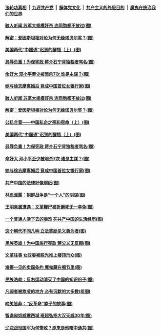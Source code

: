 ####  [法轮功真相](../../../../basic/blob/master/README.md?t=12301731) &nbsp;|&nbsp; [九评共产党](../../../../9ping.md/blob/master/README.md?t=12301731) &nbsp;|&nbsp; [解体党文化](../../../../jtdwh.md/blob/master/README.md?t=12301731)  &nbsp;|&nbsp; [共产主义的终极目的](../../../../gczydzjmd.md/blob/master/README.md?t=12301731) &nbsp;|&nbsp; [魔鬼在统治我们的世界](../../../../mgztzwmdsj.md/blob/master/README.md?t=12301731) 

#### [骇人听闻 苏军大规模奸杀 连同胞都不放过(图)](../pages/p6/957181.md?t=12301731) 

#### [解密：爱因斯坦相对论为何无缘诺贝尔奖？(图)](../pages/p6/957218.md?t=12301731) 

#### [美国两代“中国通”迟到的醒悟（上）(图)](../pages/p6/957312.md?t=12301731) 

#### [忍辱负重！为保宪政 蒋介石宁背独裁者骂名(图)](../pages/p6/956344.md?t=12301731) 

#### [命好大 邓小平至少被暗杀7次 谁是主谋？(图)](../pages/p6/957200.md?t=12301731) 

#### [她与徐志摩离婚后 竟成中国首位女银行家(图)](../pages/p6/955602.md?t=12301731) 

#### [骇人听闻 苏军大规模奸杀 连同胞都不放过(图)](../pages/p6/957181.md?t=12301731) 

#### [解密：爱因斯坦相对论为何无缘诺贝尔奖？(图)](../pages/p6/957218.md?t=12301731) 

#### [公私合营——中国私企之殇和宿命（上）(图)](../pages/p6/957261.md?t=12301731) 

#### [美国两代“中国通”迟到的醒悟（上）(图)](../pages/p6/957312.md?t=12301731) 

#### [忍辱负重！为保宪政 蒋介石宁背独裁者骂名(图)](../pages/p6/956344.md?t=12301731) 

#### [命好大 邓小平至少被暗杀7次 谁是主谋？(图)](../pages/p6/957200.md?t=12301731) 

#### [她与徐志摩离婚后 竟成中国首位女银行家(图)](../pages/p6/955602.md?t=12301731) 

#### [共产中国的法律好像厕纸(图)](../pages/p6/957184.md?t=12301731) 

#### [林彪泄露：朝鲜战争是“一个人”的阴谋(图)](../pages/p6/956350.md?t=12301731) 

#### [王明亲属遭遇：文革鞭尸被折磨死无一幸免(图)](../pages/p6/956922.md?t=12301731) 

#### [一个普通人活下去的艰难 在共产中国的生活经历(图)](../pages/p6/957161.md?t=12301731) 

#### [这个朝代不同凡响 立法奖励见义勇为者(图)](../pages/p6/954488.md?t=12301731) 

#### [民族英雄！为中国施行宪政 蒋公义无反顾(图)](../pages/p6/956345.md?t=12301731) 

#### [文革往事 女政委被脱光推上楼顶示众(图)](../pages/p6/956817.md?t=12301731) 

#### [难得一见的卖国条约 魔鬼藏在细节里(图)](../pages/p6/956818.md?t=12301731) 

#### [民族浩劫：反右运动消灭了中国的知识份子(图)](../pages/p6/955953.md?t=12301731) 

#### [凡弱者被欺凌的地方 必有沉默的大多数(组图)](../pages/p6/956637.md?t=12301731) 

#### [啼笑皆非：“反革命”脖子的故事(图)](../pages/p6/956393.md?t=12301731) 

#### [智退匈奴威震西域 班超弘扬大汉天威30年(图)](../pages/p6/956347.md?t=12301731) 

#### [辽沈战役国军为何惨败？原来是他暗中通共(图)](../pages/p6/956816.md?t=12301731) 

